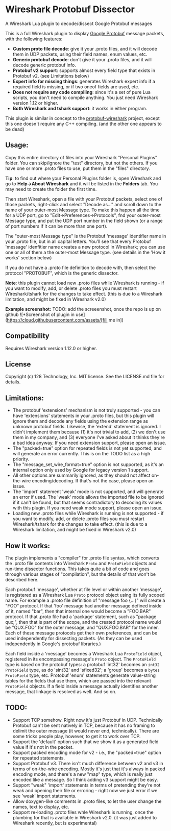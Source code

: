 # Wireshark Protobuf Dissector
A Wireshark Lua plugin to decode/dissect Google Protobuf messages

This is a full Wireshark plugin to display [Google Protobuf](https://developers.google.com/protocol-buffers/) message packets, with the following features:
* **Custom proto file decode**: give it your .proto files, and it will decode them in UDP packets, using their field names, enum values, etc.
* **Generic protobuf decode**: don't give it your .proto files, and it will decode generic protobuf info.
* **Protobuf v2 support**: supports almost every field type that exists in Protobuf v2. (see Limitations below)
* **Expert info for missing things**: generates Wireshark expert info if a required field is missing, or if two oneof fields are used, etc.
* **Does not require any code compiling**: since it's a set of pure Lua scripts, you don't need to compile anything. You just need Wireshark version 1.12 or higher.
* **Both Wireshark and tshark support**: it works in either program.

This plugin is similar in concept to the [protobuf-wireshark](https://code.google.com/p/protobuf-wireshark/) project, except this one doesn't require any C++ compiling. (and the other one appears to be dead)


## Usage:
Copy this entire directory of files into your Wireshark "Personal Plugins" folder. You can skip/ignore the "test" directory, but not the others. If you have one or more .proto files to use, put them in the "files" directory.

**Tip**: to find out where your Personal Plugins folder is, open Wireshark and go to **Help->About Wireshark** and it will be listed in the **Folders** tab. You may need to create the folder the first time.

Then start Wireshark, open a file with your Protobuf packets, select one of those packets, right-click and select "Decode as..." and scroll down to the name of your outer-most Message type. To make this happen all the time for a UDP port, go to "Edit->Preferences->Protocols", fnd your outer-most Message type, and put the UDP port number in the field shown (or a range of port numbers if it can be more than one port).

The "outer-most Message type" is the Protobuf 'message' identifier name in your .proto file, but in all capital letters. You'll see that every Protobuf 'message' idenfitier name creates a new protocol in Wireshark; you can use one or all of them a the outer-most Message type. (see details in the 'How it works' section below)

If you do not have a .proto file definition to decode with, then select the protocol "PROTOBUF", which is the generic dissector.

**Note**: this plugin cannot load new .proto files while Wireshark is running - if you want to modify, add, or delete .proto files you must restart Wireshark/tshark for the changes to take effect. (this is due to a Wireshark limitation, and might be fixed in Wireshark v2.0)


**Example screenshot:**
TODO: add the screeenshot, once the repo is up on github
![*Screenshot of plugin in use](https://cloud.githubusercontent.com/assets/[fill me in])


## Compatibility
Requires Wireshark version 1.12.0 or higher.


## License
Copyright (c) 128 Technology, Inc. MIT license. See the LICENSE.md file for details.


## Limitations:
* The protobuf 'extensions' mechanism is not truly supported - you can have 'extensions' statements in your .proto files, but this plugin will ignore them and decode any fields using the extension range as unknown protobuf fields. Likewise, the 'extend' statement is ignored. I didn't implement them because (1) it's not trivial to add, (2) we don't use them in my company, and (3) everyone I've asked about it thinks they're a bad idea anyway. If you need extension support, please open an issue.
* The "packed=true" option for repeated fields is not yet supported, and will generate an error currently. This is on the TODO list as a high priority.
* The "message_set_wire_format=true" option is not supported, as it's an internal option only used by Google for legacy version 1 support.
* All other options are summarily ignored, as they should not affect on-the-wire encoding/decoding. If that's not the case, please open an issue.
* The 'import' statement 'weak' mode is not supported, and will generate an error if used. The 'weak' mode allows the imported file to be ignored if it can't be found, but that seems contradictory to decoding its values with this plugin. If you need weak mode support, please open an issue.
* Loading new .proto files while Wireshark is running is not supported - if you want to modify, add, or delete .proto files you must restart Wireshark/tshark for the changes to take effect. (this is due to a Wireshark limitation, and might be fixed in Wireshark v2.0)


## How it works:
The plugin implements a "compiler" for .proto file syntax, which converts the .proto file contents into Wireshark `Proto` and `ProtoField` objects and run-time dissector functions. This takes quite a bit of code and goes through various stages of "compilation", but the details of that won't be described here.

Each protobuf 'message', whether at file level or within another 'message', is registered as a Wireshark Lua `Proto` protocol object using its fully scoped name. For example a .proto file definition of "message foo {...}" will create a "FOO" protocol. If that 'foo' message had another message defined inside of it, named "bar", then that internal one would become a "FOO.BAR" protocol. If that .proto file had a 'package' statement, such as "package qux;", then that is part of the scope, and the created protocol name would be "QUX.FOO" for the outer message, and "QUX.FOO.BAR" for the inner. Each of these message protocols get their own preferences, and can be used independently for dissecting packets. (As they can be used independently in Google's protobuf libraries.)

Each field inside a 'message' becomes a Wireshark Lua `ProtoField` object, registered in its encompassing message's `Proto` object. The `ProtoField` type is based on the protobuf types: a protobuf 'int32' becomes an `int32` `ProtoField` type, as do 'sint32' and 'sfixed32'; a 'group' becomes a `bytes` `ProtoField` type, etc. Protobuf 'enum' statements generate value-string tables for the fields that use them, which are passed into the relevant `ProtoField` objects. If a field inside a message actually identifies another message, that linkage is resolved as well. And so on.


## TODO:
* Support TCP somehow. Right now it's just Protobuf in UDP. Technically Protobuf can't be sent natively in TCP, because it has no framing to delimit the outer message (it would never end, technically). There are some tricks people play, however, to get it to work over TCP.
* Support the 'default' option such that we show it as a generated field value if it's not in the packet.
* Support packed encoding mode for v2 - i.e., the "packed=true" option for repeated statements.
* Support Protobuf v3. There isn't much difference between v2 and v3 in terms of on-the-wire encoding. Mostly it's just that it's always in packed encoding mode, and there's a new "map" type, which is really just encoded like a message. So I think adding v3 support might be easy.
* Support "weak" 'import' statements in terms of pretending they're not weak and opening their file or erroring - right now we just error if we see 'weak' import statements.
* Allow doxygen-like comments in .proto files, to let the user change the names, text to display, etc.
* Support re-loading .proto files whle Wireshark is running, once the plumbing for that is available in Wireshark v2.0. (it was just added to Wireshark recently, but is experimental)
